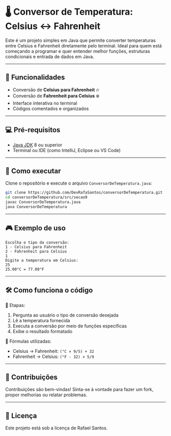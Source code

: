 
# 🌡️ Conversor de Temperatura: Celsius ↔ Fahrenheit

Este é um projeto simples em Java que permite converter temperaturas entre Celsius e Fahrenheit diretamente pelo terminal. Ideal para quem está começando a programar e quer entender melhor funções, estruturas condicionais e entrada de dados em Java.

---

## 📌 Funcionalidades

- Conversão de **Celsius para Fahrenheit** 🔥
- Conversão de **Fahrenheit para Celsius** ❄️
- Interface interativa no terminal
- Códigos comentados e organizados

---

## 💻 Pré-requisitos

- [Java JDK](https://www.oracle.com/java/technologies/javase-downloads.html) 8 ou superior
- Terminal ou IDE (como IntelliJ, Eclipse ou VS Code)

---

## 🚀 Como executar

Clone o repositório e execute o arquivo `ConversorDeTemperatura.java`:

```bash
git clone https://github.com/DevRafaSantos/conversorDeTemperatura.git
cd conversorDeTemperatura/src/secao9
javac ConversorDeTemperatura.java
java ConversorDeTemperatura
```

---

## 🎮 Exemplo de uso

```
Escolha o tipo da conversão:
1 - Celsius para Fahrenheit
2 - Fahrenheit para Celsius
1
Digite a temperatura em Celsius:
25
25.00°C = 77.00°F
```

---

## 🛠️ Como funciona o código

📌 Etapas:
1. Pergunta ao usuário o tipo de conversão desejada  
2. Lê a temperatura fornecida  
3. Executa a conversão por meio de funções específicas  
4. Exibe o resultado formatado

🧮 Fórmulas utilizadas:
- Celsius → Fahrenheit: `(°C × 9/5) + 32`
- Fahrenheit → Celsius: `(°F - 32) × 5/9`

---

## 🤝 Contribuições

Contribuições são bem-vindas! Sinta-se à vontade para fazer um fork, propor melhorias ou relatar problemas.

---

## 📄 Licença

Este projeto está sob a licença de Rafael Santos.
